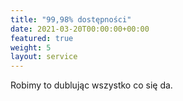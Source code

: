 ```yaml
---
title: "99,98% dostępności"
date: 2021-03-20T00:00:00+00:00
featured: true
weight: 5
layout: service
---
```


Robimy to dublując wszystko co się da.
